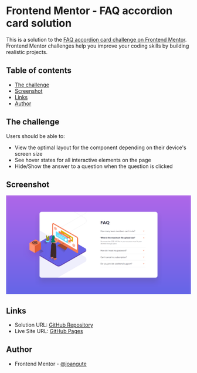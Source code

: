 # Frontend Mentor - FAQ accordion card solution

This is a solution to the [FAQ accordion card challenge on Frontend Mentor](https://www.frontendmentor.io/challenges/faq-accordion-card-XlyjD0Oam). Frontend Mentor challenges help you improve your coding skills by building realistic projects. 

## Table of contents

- [The challenge](#the-challenge)
- [Screenshot](#screenshot)
- [Links](#links)
- [Author](#author)

## The challenge

Users should be able to:

- View the optimal layout for the component depending on their device's screen size
- See hover states for all interactive elements on the page
- Hide/Show the answer to a question when the question is clicked

## Screenshot

![Desktop Screenshot](screenshots/desktop_1440x768.png)

## Links

- Solution URL: [GitHub Repository](https://github.com/joangute/faq-accordion-card/)
- Live Site URL: [GitHub Pages](https://joangute.github.io/faq-accordion-card/)

## Author

- Frontend Mentor - [@joangute](https://www.frontendmentor.io/profile/joangute)